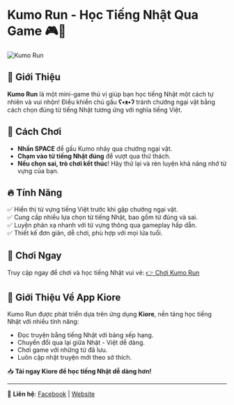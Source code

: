 # Kumo Run - Học Tiếng Nhật Qua Game 🎮🐻

![Kumo Run](https://your-image-link.com)

## 🚀 Giới Thiệu
**Kumo Run** là một mini-game thú vị giúp bạn học tiếng Nhật một cách tự nhiên và vui nhộn! Điều khiển chú gấu **ʕ•ᴥ•ʔ** tránh chướng ngại vật bằng cách chọn đúng từ tiếng Nhật tương ứng với nghĩa tiếng Việt.

## 🎯 Cách Chơi
- **Nhấn SPACE** để gấu Kumo nhảy qua chướng ngại vật.
- **Chạm vào từ tiếng Nhật đúng** để vượt qua thử thách.
- **Nếu chọn sai, trò chơi kết thúc**! Hãy thử lại và rèn luyện khả năng nhớ từ vựng của bạn.

## 🔥 Tính Năng
✅ Hiển thị từ vựng tiếng Việt trước khi gặp chướng ngại vật.<br>
✅ Cung cấp nhiều lựa chọn từ tiếng Nhật, bao gồm từ đúng và sai.<br>
✅ Luyện phản xạ nhanh với từ vựng thông qua gameplay hấp dẫn.<br>
✅ Thiết kế đơn giản, dễ chơi, phù hợp với mọi lứa tuổi.

## 📌 Chơi Ngay
Truy cập ngay để chơi và học tiếng Nhật vui vẻ: [👉 Chơi Kumo Run](https://dehmivor.github.io/kumo-learn-kiore/)

## 📱 Giới Thiệu Về App Kiore
Kumo Run được phát triển dựa trên ứng dụng **Kiore**, nền tảng học tiếng Nhật với nhiều tính năng:
- Đọc truyện bằng tiếng Nhật với bảng xếp hạng.
- Chuyển đổi qua lại giữa Nhật - Việt dễ dàng.
- Chơi game với những từ đã lưu.
- Luôn cập nhật truyện mới theo sở thích.

📥 **Tải ngay Kiore để học tiếng Nhật dễ dàng hơn!**

---
📌 **Liên hệ**: [Facebook](https://www.facebook.com/kioreapp) | [Website](https://dehmivor.itch.io/kiore/devlog/892209/kiore?fbclid=IwY2xjawIzU05leHRuA2FlbQIxMAABHVhM8x0lTM1dczKXbZpW8AJmAC0rH5TlMNufFyScPn33W1kzjek9LpoysA_aem_yCUR0Wz7ZhJBx9W32fzrdQ)

